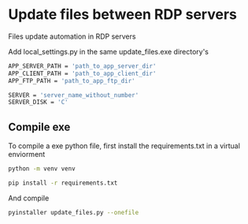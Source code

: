 # Update files between RDP servers

Files update automation in RDP servers

Add local_settings.py in the same update_files.exe directory's

```bash 
APP_SERVER_PATH = 'path_to_app_server_dir'
APP_CLIENT_PATH = 'path_to_app_client_dir'
APP_FTP_PATH = 'path_to_app_ftp_dir'

SERVER = 'server_name_without_number'
SERVER_DISK = 'C'
```

## Compile exe

To compile a exe python file, first install the requirements.txt in a virtual enviorment

```bash
python -m venv venv
```

```bash
pip install -r requirements.txt
```

And compile

```bash
pyinstaller update_files.py --onefile
```